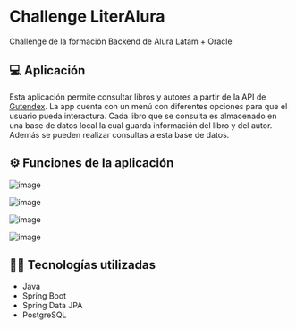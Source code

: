 # Challenge LiterAlura
Challenge de la formación Backend de Alura Latam + Oracle
## 💻 Aplicación
Esta aplicación permite consultar libros y autores a partir de la API de [Gutendex](https://gutendex.com/). La app cuenta con un menú con diferentes opciones para que el usuario pueda interactura. Cada libro que se consulta es almacenado en una base de datos local la cual guarda información del libro y del autor. Además se pueden realizar consultas a esta base de datos. 
## ⚙️ Funciones de la aplicación
![image](https://github.com/user-attachments/assets/fabaaf22-7a5d-4cdb-9871-ee1d515357a1)


![image](https://github.com/user-attachments/assets/e47fcbe5-42c5-4d2c-bf99-85475966b67f)


![image](https://github.com/user-attachments/assets/74a97414-9e78-46d8-8cd9-1e48d5d9c13d)


![image](https://github.com/user-attachments/assets/6d44c5bf-f775-4b2b-be68-500ca401cce8)

## 👨‍💻 Tecnologías utilizadas
- Java
- Spring Boot
- Spring Data JPA
- PostgreSQL

